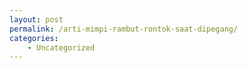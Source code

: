 ```yaml
---
layout: post
permalink: /arti-mimpi-rambut-rontok-saat-dipegang/
categories:
    - Uncategorized
---
```


